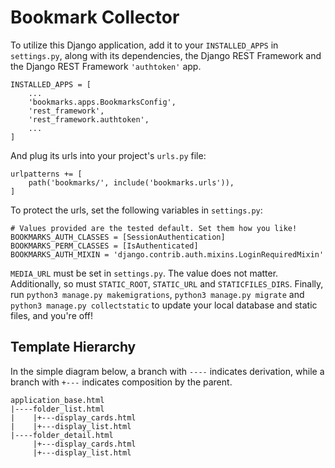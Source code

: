 # Bookmark Collector

To utilize this Django application, add it to your `INSTALLED_APPS` in
`settings.py`, along with its dependencies, the Django REST Framework and the
Django REST Framework `'authtoken'` app.

```
INSTALLED_APPS = [
    ...
    'bookmarks.apps.BookmarksConfig',
    'rest_framework',
    'rest_framework.authtoken',
    ...
]
```

And plug its urls into your project's `urls.py` file:

```
urlpatterns += [
    path('bookmarks/', include('bookmarks.urls')),
]
```

To protect the urls, set the following variables in `settings.py`:

```
# Values provided are the tested default. Set them how you like!
BOOKMARKS_AUTH_CLASSES = [SessionAuthentication]
BOOKMARKS_PERM_CLASSES = [IsAuthenticated]
BOOKMARKS_AUTH_MIXIN = 'django.contrib.auth.mixins.LoginRequiredMixin'
```

`MEDIA_URL` must be set in `settings.py`. The value does not matter. Additionally, so must `STATIC_ROOT`, `STATIC_URL` and `STATICFILES_DIRS`. Finally,
run `python3 manage.py makemigrations`, `python3 manage.py migrate` and
`python3 manage.py collectstatic` to update your local database and static
files, and you're off!

## Template Hierarchy

In the simple diagram below, a branch with `----` indicates derivation, while
a branch with `+---` indicates composition by the parent.

```
application_base.html
|----folder_list.html
|    |+---display_cards.html
|    |+---display_list.html
|----folder_detail.html
     |+---display_cards.html
     |+---display_list.html
```
